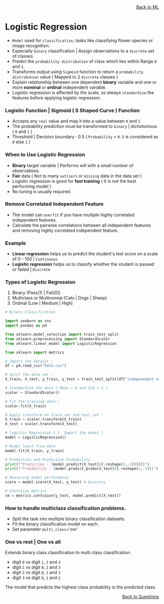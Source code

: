 <p align='right'><a align="right" href="https://github.com/KIRANKUMAR7296/Library/blob/main/Machine%20Learning/Machine%20Learning%20Models.md">Back to ML</a></p>

# Logistic Regression

- `Model` used for `classification`, tasks like classifying flower species or image recognition.
- Especially `binary` classification | Assign observations to a `discrete` set of classes.
- Predict the `probability distribution` of class which lies within Range `0` and `1`.
- Transforms output using `Sigmoid` function to return a `probability distribution` value ( Mapped to 2 `discrete` classes )
- Explain relationship between one dependent **binary** variable and one or more **nominal** or **ordinal** independent variable.
- Logistic regression is affected by the scale, so always `standardize` the features before applying logistic regression. 

### Logistic Function  | Sigmoid ( S Shaped Curve ) Function
- Accepts any `real` value and map it into a value between `0` and `1`
- The probability prediction must be transformed to `binary` | dichotomous ( `0` and `1` )
- Threshold | Decision boundary : 0.5 ( `Probability` < `0.5` is considered as `0` else `1` )

### When to Use Logistic Regression
- **Binary** target variable | Performs will with a small number of observations.
- **Fair** data ( Not to many `outliers` or `missing` data in the data set ) 
- Logistic regression is good for **fast training** ( It is not the best performing model )
- No tuning is usually required.

### Remove Correlated Independent Feature
- The model can `overfit` if you have multiple highly correlated independent features.
- Calculate the pairwise correlations between all independent features and removing highly correlated independent feature.

### Example
- **Linear regression** helps us to predict the student's test score on a scale of 0 - 100 | `Continuous`
- **Logistic regression** helps us to classify whether the student is passed or failed | `Discrete`

### Types of Logistic Regression
1. Binary (Pass(1) | Fail(0))
2. Multiclass or Multinomial (Cats | Dogs | Sheep)
3. Ordinal (Low | Medium | High)

```python
# Binary Classification

import seaborn as sns
import pandas as pd

from sklearn.model_selection import train_test_split
from sklearn.preprocessing import StandardScaler
from sklearn.linear_model import LogisticRegression

from sklearn import metrics

# Import the dataset :
df = pd.read_csv("Data.csv")

# Split the data set :
X_train, X_test, y_train, y_test = train_test_split(df["indepenedent variable"], df["target variable"], random_state = 0]

# Standardize the data ( Mean = 0 and Std = 1 )
scaler = StandardScaler()

# Fit the training data : 
scaler.fit(X_train)

# Apply transform on train set and test set :
X_train = scaler.transform(X_train)
X_test = scaler.transform(X_test)

# logistic Regression ( 1. Import the model )
model = LogisticRegression()

# Model learn from data
model.fit(X_train, y_train)

# Prediction and Prediction Probability
print(f"Prediction : {model.predict(X_test[0].reshape(1,-1))[0]}")
print(f"Probability : {model.predict_proba(X_test[0].reshape(1,-1))}")

# Measuring model performance
score = model.score(X_test, y_test) # Accuracy

# Confusion metrics
cm = metrics.confusion(y_test, model.predict(X_test))

```

### How to handle multiclass classification problems.

- Split the task into multiple binary classification datasets.
- Fit the binary classification model on each.
- Set parameter `multi_class`='ovr'

### One vs rest | One vs all

Extends binary class classification to multi class classification.

- digit `0` vs digit `1`, `2` and `3`
- digit `1` vs digit `0`, `2` and `3`
- digit `2` vs digit `0`, `1` and `3`
- digit `3` vs digit `0`, `1` and `2`

The model that predicts the highest class probability is the predicted class.
<p align='right'><a align="right" href="https://github.com/KIRANKUMAR7296/Library/blob/main/Interview.md">Back to Questions</a></p>
